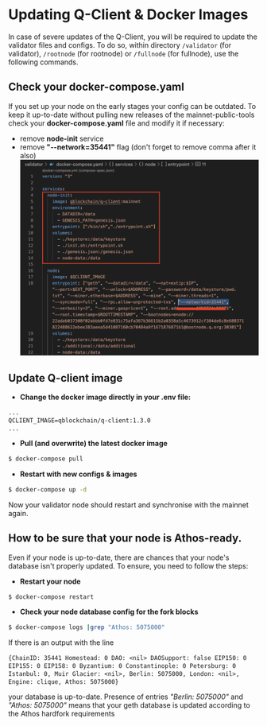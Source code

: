 # Updating Q-Client & Docker Images

In case of severe updates of the Q-Client, you will be required to update the validator files and configs. 
To do so, within directory `/validator` (for validator), `/rootnode` (for rootnode) or `/fullnode` (for fullnode), 
use the following commands.

## Check your docker-compose.yaml
If you set up your node on the early stages your config can be outdated. To keep it up-to-date without 
pulling new releases of the mainnet-public-tools check your **docker-compose.yaml** file and modify it if necessary:

- remove **node-init** service
- remove **"--network=35441"** flag (don't forget to remove comma after it also)
  ![Screenshot](img/node-init.png)

## Update Q-client image

- **Change the docker image directly in your **.env** file:**
```
...
QCLIENT_IMAGE=qblockchain/q-client:1.3.0
...
```

- **Pull (and overwrite) the latest docker image**
```bash
$ docker-compose pull
```

- **Restart with new configs & images**
```bash
$ docker-compose up -d
```

Now your validator node should restart and synchronise with the mainnet again.

## How to be sure that your node is Athos-ready.

Even if your node is up-to-date, there are chances that your node's database isn't properly updated. To ensure, you need to follow the steps:

- **Restart your node**
```bash
$ docker-compose restart
```

- **Check your node database config for the fork blocks**
```bash
$ docker-compose logs |grep "Athos: 5075000"
```
If there is an output with the line
```
{ChainID: 35441 Homestead: 0 DAO: <nil> DAOSupport: false EIP150: 0 EIP155: 0 EIP158: 0 Byzantium: 0 Constantinople: 0 Petersburg: 0 Istanbul: 0, Muir Glacier: <nil>, Berlin: 5075000, London: <nil>, Engine: clique, Athos: 5075000}
```
your database is up-to-date.
Presence of entries _"Berlin: 5075000"_ and _"Athos: 5075000"_ means that your geth database is updated according to the Athos hardfork requirements
